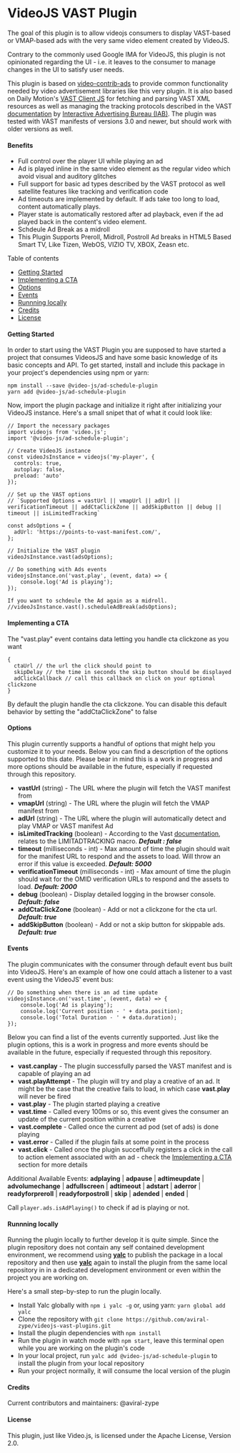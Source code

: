  VideoJS VAST Plugin
=======================

The goal of this plugin is to allow videojs consumers to display VAST-based or VMAP-based ads with the very same video element created by VideoJS.

Contrary to the commonly used Google IMA for VideoJS, this plugin is not opinionated regarding the UI - i.e. it leaves to the consumer to manage changes in the UI to satisfy user needs.

This plugin is based on [video-contrib-ads](https://github.com/videojs/videojs-contrib-ads) to provide common functionality needed by video advertisement libraries like this very plugin. It is also based on Daily Motion's [VAST Client JS](https://github.com/dailymotion/vast-client-js) for fetching and parsing VAST XML resources as well as managing the tracking protocols described in the VAST [documentation](https://www.iab.com/guidelines/vast/) by [Interactive Advertising Bureau (IAB)](https://www.iab.com/). The plugin was tested with VAST manifests of versions 3.0 and newer, but should work with older versions as well.

#### Benefits

* Full control over the player UI while playing an ad
* Ad is played inline in the same video element as the regular video which avoid visual and auditory glitches
* Full support for basic ad types described by the VAST protocol as well satellite features like tracking and verification code
* Ad timeouts are implemented by default. If ads take too long to load, content automatically plays.
* Player state is automatically restored after ad playback, even if the ad played back in the content's video element.
* Schdeule Ad Break as a midroll
* This Plugin Supports Preroll, Midroll, Postroll Ad breaks in HTML5 Based Smart TV, Like Tizen, WebOS, VIZIO TV, XBOX, Zeasn etc.

Table of contents

* [Getting Started](#getting-started)
* [Implementing a CTA](#implementing-a-cta)
* [Options](#options)
* [Events](#events)
* [Runnning locally](#runnning-locally)
* [Credits](#credits)
* [License](#license)

#### Getting Started

In order to start using the VAST Plugin you are supposed to have started a project that consumes VideosJS and have some basic knowledge of its basic concepts and API. To get started, install and include this package in your project's dependencies using npm or yarn:

```
npm install --save @video-js/ad-schedule-plugin
yarn add @video-js/ad-schedule-plugin
```

Now, import the plugin package and initialize it right after initializing your VideoJS instance. Here's a small snipet that of what it could look like:

```
// Import the necessary packages
import videojs from 'video.js';
import '@video-js/ad-schedule-plugin';

// Create VideoJS instance
const videoJsInstance = videojs('my-player', {
  controls: true,
  autoplay: false,
  preload: 'auto'
});

// Set up the VAST options
// `Supported Options = vastUrl || vmapUrl || adUrl || verificationTimeout || addCtaClickZone || addSkipButton || debug || timeout || isLimitedTracking`

const adsOptions = {
  adUrl: 'https://points-to-vast-manifest.com/',
};

// Initialize the VAST plugin
videoJsInstance.vast(adsOptions);

// Do something with Ads events
videojsInstance.on('vast.play', (event, data) => {
    console.log('Ad is playing');
});

If you want to schdeule the Ad again as a midroll.
//videoJsInstance.vast().scheduleAdBreak(adsOptions);
```
#### Implementing a CTA

The "vast.play" event contains data letting you handle cta clickzone as you want
```
{
  ctaUrl // the url the click should point to
  skipDelay // the time in seconds the skip button should be displayed
  adClickCallback // call this callback on click on your optional clickzone
}
```
By default the plugin handle the cta clickzone. You can disable this default behavior by setting the "addCtaClickZone" to false

#### Options

This plugin currently supports a handful of options that might help you customize it to your needs. Below you can find a description of the options supported to this date. Please bear in mind this is a work in progress and more options should be available in the future, especially if requested through this repository.

* **vastUrl** (string) - The URL where the plugin will fetch the VAST manifest from
* **vmapUrl** (string) - The URL where the plugin will fetch the VMAP manifest from
* **adUrl** (string) - The URL where the plugin will automatically detect and play VMAP or VAST manifest Ad
* **isLimitedTracking** (boolean) - According to the Vast [documentation](https://interactiveadvertisingbureau.github.io/vast/vast4macros/vast4-macros-latest.html#macro-spec-limitadtracking), relates to the LIMITADTRACKING macro. ***Default : false***
* **timeout** (milliseconds - int) - Max amount of time the plugin should wait for the manifest URL to respond and the assets to load. Will throw an error if this value is exceeded. ***Default: 5000***
* **verificationTimeout** (milliseconds - int) - Max amount of time the plugin should wait for the OMID verification URLs to respond and the assets to load. ***Default: 2000***
* **debug** (boolean) - Display detailed logging in the browser console. ***Default: false***
* **addCtaClickZone** (boolean) - Add or not a clickzone for the cta url. ***Default: true***
* **addSkipButton** (boolean) - Add or not a skip button for skippable ads. ***Default: true***

#### Events

The plugin communicates with the consumer through default event bus built into VideoJS. Here's an example of how one could attach a listener to a vast event using the VideoJS' event bus:

```
// Do something when there is an ad time update
videojsInstance.on('vast.time', (event, data) => {
    console.log('Ad is playing');
    console.log('Current position - ' + data.position);
    console.log('Total Duration - ' + data.duration);
});
```

Below you can find a list of the events currently supported. Just like the plugin options, this is a work in progress and more events should be available in the future, especially if requested through this repository.

* **vast.canplay** - The plugin successfully parsed the VAST manifest and is capable of playing an ad
* **vast.playAttempt** - The plugin will try and play a creative of an ad. It might be the case that the creative fails to load, in which case **vast.play** will never be fired
* **vast.play** - The plugin started playing a creative
* **vast.time** - Called every 100ms or so, this event gives the consumer an update of the current position within a creative
* **vast.complete** - Called once the current ad pod (set of ads) is done playing
* **vast.error** - Called if the plugin fails at some point in the process
* **vast.click** - Called once the plugin succeffully registers a click in the call to action element associated with an ad - check the [Implementing a CTA](#implementing-a-cta) section for more details

Additional Available Events: 
**adplaying** | **adpause** | **adtimeupdate** | **advolumechange** | **adfullscreen** | **adtimeout** | **adstart** | **aderror** | **readyforpreroll** | **readyforpostroll** | **skip** | **adended** | **ended** |

Call `player.ads.isAdPlaying()` to check if ad is playing or not.
#### Runnning locally

Running the plugin locally to further develop it is quite simple. Since the plugin repository does not contain any self contained development environment, we recommend using [**yalc**](https://www.npmjs.com/package/yalc) to publish the package in a local repository and then use [**yalc**](https://www.npmjs.com/package/yalc) again to install the plugin from the same local repository in in a dedicated development environment or even within the project you are working on.

Here's a small step-by-step to run the plugin locally.

* Install Yalc globally with ```npm i yalc -g``` or, using yarn: ```yarn global add yalc```
* Clone the repository with ```git clone https://github.com/aviral-zype/videojs-vast-plugins.git```
* Install the plugin dependencies with ```npm install```
* Run the plugin in watch mode with ```npm start```, leave this terminal open while you are working on the plugin's code
* In your local project, run ```yalc add @video-js/ad-schedule-plugin``` to install the plugin from your local repository
* Run your project normally, it will consume the local version of the plugin

#### Credits

Current contributors and maintainers: @aviral-zype

#### License
This plugin, just like Video.js, is licensed under the Apache License, Version 2.0.
